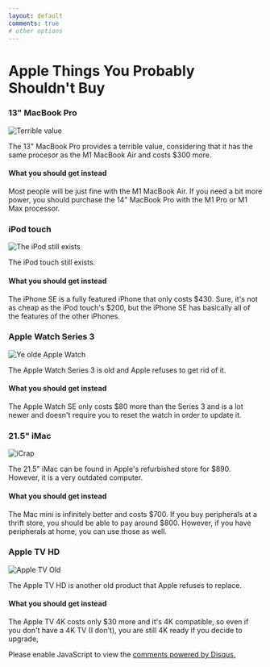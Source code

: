 ```yaml
---
layout: default
comments: true
# other options
---
```


# Apple Things You Probably Shouldn't Buy

### 13" MacBook Pro

![Terrible value](https://store.storeimages.cdn-apple.com/4982/as-images.apple.com/is/mbp-silver-select-202011_GEO_US?wid=1280&hei=1190&fmt=jpeg&qlt=80&.v=1632950226000)

The 13" MacBook Pro provides a terrible value, considering that it has the same procesor as the M1 MacBook Air and costs $300 more.

#### What you should get instead

Most people will be just fine with the M1 MacBook Air. If you need a bit more power, you should purchase the 14" MacBook Pro with the M1 Pro or M1 Max processor.

### iPod touch

![The iPod still exists](https://store.storeimages.cdn-apple.com/4982/as-images.apple.com/is/ipod-touch-select-blue-2019_GEO_US_FMT_WHH?wid=940&hei=1112&fmt=png-alpha&.v=1558124595488)

The iPod touch still exists.

#### What you should get instead

The iPhone SE is a fully featured iPhone that only costs $430. Sure, it's not as cheap as the iPod touch's $200, but the iPhone SE has basically all of the features of the other iPhones.

### Apple Watch Series 3

![Ye olde Apple Watch](https://store.storeimages.cdn-apple.com/4982/as-images.apple.com/is/42-alu-space-sport-black-nc-gallery1?wid=2000&hei=2000&fmt=jpeg&qlt=80&.v=1594259752000)

The Apple Watch Series 3 is old and Apple refuses to get rid of it.

#### What you should get instead

The Apple Watch SE only costs $80 more than the Series 3 and is a lot newer and doesn't require you to reset the watch in order to update it.

### 21.5" iMac

![iCrap](https://store.storeimages.cdn-apple.com/4982/as-images.apple.com/is/refurb-2017-imac-215-gallery?wid=1144&hei=1144&fmt=jpeg&qlt=80&.v=1499114976977)

The 21.5" iMac can be found in Apple's refurbished store for $890. However, it is a very outdated computer.

#### What you should get instead

The Mac mini is infinitely better and costs $700. If you buy peripherals at a thrift store, you should be able to pay around $800. However, if you have peripherals at home, you can use those as well.

### Apple TV HD

![Apple TV Old](https://store.storeimages.cdn-apple.com/4982/as-images.apple.com/is/apple-tv-hd-hero-select-202104_FMT_WHH?wid=940&hei=1112&fmt=p-jpg&qlt=95&.v=1618010696000)

The Apple TV HD is another old product that Apple refuses to replace.

#### What you should get instead

The Apple TV 4K costs only $30 more and it's 4K compatible, so even if you don't have a 4K TV (I don't), you are still 4K ready if you decide to upgrade,

<div id="disqus_thread"></div>
<script>
    /**
    *  RECOMMENDED CONFIGURATION VARIABLES: EDIT AND UNCOMMENT THE SECTION BELOW TO INSERT DYNAMIC VALUES FROM YOUR PLATFORM OR CMS.
    *  LEARN WHY DEFINING THESE VARIABLES IS IMPORTANT: https://disqus.com/admin/universalcode/#configuration-variables    */
    /*
    var disqus_config = function () {
    this.page.url = PAGE_URL;  // Replace PAGE_URL with your page's canonical URL variable
    this.page.identifier = PAGE_IDENTIFIER; // Replace PAGE_IDENTIFIER with your page's unique identifier variable
    };
    */
    (function() { // DON'T EDIT BELOW THIS LINE
    var d = document, s = d.createElement('script');
    s.src = 'https://thatocelot.disqus.com/embed.js';
    s.setAttribute('data-timestamp', +new Date());
    (d.head || d.body).appendChild(s);
    })();
</script>
<noscript>Please enable JavaScript to view the <a href="https://disqus.com/?ref_noscript">comments powered by Disqus.</a></noscript>
